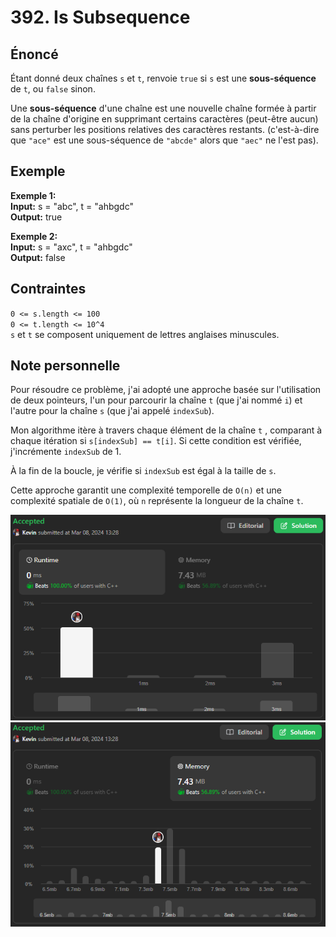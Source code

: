 # 392. Is Subsequence

## Énoncé

Étant donné deux chaînes `s` et `t`, renvoie `true` si `s` est une **sous-séquence** de `t`, ou `false` sinon.

Une **sous-séquence** d'une chaîne est une nouvelle chaîne formée à partir de la chaîne d'origine en supprimant certains caractères (peut-être aucun) sans perturber les positions relatives des caractères restants. (c'est-à-dire que `"ace"` est une sous-séquence de `"abcde"` alors que `"aec"` ne l'est pas).

## Exemple

**Exemple 1:**  
**Input:** s = "abc", t = "ahbgdc"  
**Output:** true

**Exemple 2:**  
**Input:** s = "axc", t = "ahbgdc"  
**Output:** false

## Contraintes

`0 <= s.length <= 100`  
`0 <= t.length <= 10^4`  
`s` et `t` se composent uniquement de lettres anglaises minuscules.

## Note personnelle

Pour résoudre ce problème, j'ai adopté une approche basée sur l'utilisation de deux pointeurs, l'un pour parcourir la chaîne `t` (que j'ai nommé `i`) et l'autre pour la chaîne `s` (que j'ai appelé `indexSub`).

Mon algorithme itère à travers chaque élément de la chaîne `t` , comparant à chaque itération si `s[indexSub] == t[i]`. Si cette condition est vérifiée, j'incrémente `indexSub` de 1.

À la fin de la boucle, je vérifie si `indexSub` est égal à la taille de `s`.

Cette approche garantit une complexité temporelle de `O(n)` et une complexité spatiale de `O(1)`, où `n` représente la longueur de la chaîne `t`.

<img src="../imgs/0392-runtime.png"/>
<img src="../imgs/0392-memory.png"/>
